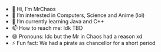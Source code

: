 - 👋 Hi, I’m MrChaos
- 👀 I’m interested in Computers, Science and Anime (lol)
- 🌱 I’m currently learning Java and C++
- 📫 How to reach me: Idk TBD
- 😄 Pronouns: Idc but the Mr in Chaos had a reason xd
- ⚡ Fun fact: We had a pirate as chancellor for a short period

